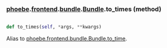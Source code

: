 ### [phoebe](phoebe.md).[frontend](phoebe.frontend.md).[bundle](phoebe.frontend.bundle.md).[Bundle](phoebe.frontend.bundle.Bundle.md).to_times (method)


```py

def to_times(self, *args, **kwargs)

```



Alias to [phoebe.frontend.bundle.Bundle.to_time](phoebe.frontend.bundle.Bundle.to_time.md).

